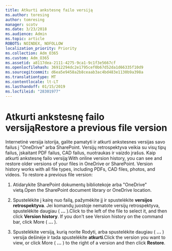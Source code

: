 ```yaml
---
title: Atkurti ankstesnę failo versiją
ms.author: toresing
author: tomresing
manager: scotv
ms.date: 3/23/2018
ms.audience: Admin
ms.topic: article
ROBOTS: NOINDEX, NOFOLLOW
localization_priority: Priority
ms.collection: Adm_O365
ms.custom: Adm_O365
ms.assetid: a8117dea-2111-4275-9ca1-9c1f3e5667cf
ms.openlocfilehash: 36912294dc2e1795cef0b67d52da1d66335f10d9
ms.sourcegitcommit: d6ea5e9458a2b8ceaab3ac4bd483e1130b9a398a
ms.translationtype: MT
ms.contentlocale: lt-LT
ms.lasthandoff: 01/15/2019
ms.locfileid: "28301977"
---
```

# <a name="restore-a-previous-file-version"></a><span data-ttu-id="58e73-102">Atkurti ankstesnę failo versiją</span><span class="sxs-lookup"><span data-stu-id="58e73-102">Restore a previous file version</span></span>

<span data-ttu-id="58e73-p101">Internetinė versija istorija, galite pamatyti ir atkurti ankstesnes versijas savo failus į "OneDrive" arba SharePoint. Versijų retrospektyva veikia su visų tipų failus, įskaitant PDF failus, CAD failus, nuotraukas ir vaizdo įrašus. Kaip atkurti ankstesnę failo versiją:</span><span class="sxs-lookup"><span data-stu-id="58e73-p101">With online version history, you can see and restore older versions of your files in OneDrive or SharePoint. Version history works with all file types, including PDFs, CAD files, photos, and videos. To restore a previous file version:</span></span>
  
1. <span data-ttu-id="58e73-106">Atidarykite SharePoint dokumentų bibliotekoje arba "OneDrive" vietą.</span><span class="sxs-lookup"><span data-stu-id="58e73-106">Open the SharePoint document library or OneDrive location.</span></span>
    
2. <span data-ttu-id="58e73-p102">Spustelėkite į kairę nuo failą, pažymėkite jį ir spustelėkite **versijos retrospektyva**. Jei komandų juostoje nematote versijų retrospektyva, spustelėkite daugiau ( **...** ).</span><span class="sxs-lookup"><span data-stu-id="58e73-p102">Click to the left of the file to select it, and then click **Version history**. If you don't see Version history on the command bar, click More ( **...** ).</span></span> 
    
3. <span data-ttu-id="58e73-109">Spustelėkite versiją, kurią norite Rodyti, arba spustelėkite daugiau ( **...** ) versija dešinėje ir tada spustelėkite **atkurti**.</span><span class="sxs-lookup"><span data-stu-id="58e73-109">Click the version you want to view, or click More ( **...** ) to the right of a version and then click **Restore**.</span></span>
    

